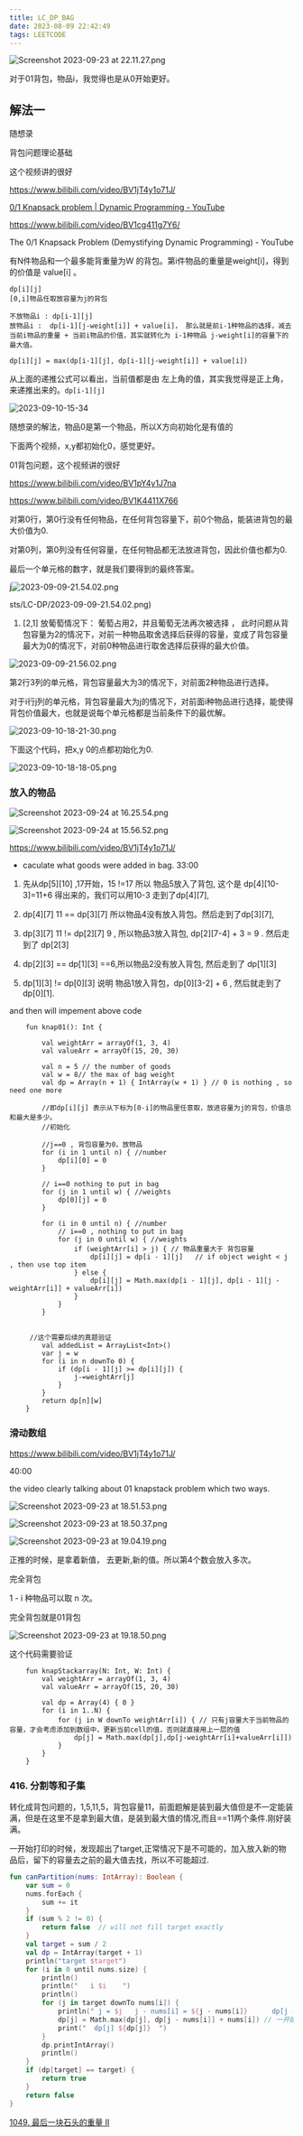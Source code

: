 ```yaml
---
title: LC_DP_BAG
date: 2023-08-09 22:42:49
tags: LEETCODE
---
```


![Screenshot 2023-09-23 at 22.11.27.png](LC-DP-BAG/c99835d0b3fe9eb9d3c2470c05afe79b7a917ad4.png)

对于01背包，物品i，我觉得也是从0开始更好。

## 解法一

随想录

背包问题理论基础

这个视频讲的很好

https://www.bilibili.com/video/BV1jT4y1o71J/

[0/1 Knapsack problem | Dynamic Programming - YouTube](https://www.youtube.com/watch?v=cJ21moQpofY&t=575s)

https://www.bilibili.com/video/BV1cg411g7Y6/

The 0/1 Knapsack Problem (Demystifying Dynamic Programming) - YouTube

有N件物品和一个最多能背重量为W 的背包。第i件物品的重量是weight[i]，得到的价值是 value[i] 。

```
dp[i][j] 
[0,i]物品任取放容量为j的背包

不放物品i : dp[i-1][j]
放物品i :  dp[i-1][j-weight[i]] + value[i]， 那么就是前i-1种物品的选择，减去当前i物品的重量 + 当前i物品的价值，其实就转化为 i-1种物品 j-weight[i]的容量下的最大值。

dp[i][j] = max(dp[i-1][j], dp[i-1][j-weight[i]] + value[i])
```

从上面的递推公式可以看出，当前值都是由 左上角的值，其实我觉得是正上角， 来递推出来的。`dp[i-1][j]`

![2023-09-10-15-34](LC-DP-BAG/2023-09-10-15-34.png)

随想录的解法，物品0是第一个物品，所以X方向初始化是有值的

下面两个视频，x,y都初始化0，感觉更好。

01背包问题，这个视频讲的很好 

https://www.bilibili.com/video/BV1pY4y1J7na

https://www.bilibili.com/video/BV1K4411X766

对第0行，第0行没有任何物品，在任何背包容量下，前0个物品，能装进背包的最大价值为0.

对第0列，第0列没有任何容量，在任何物品都无法放进背包，因此价值也都为0.

最后一个单元格的数字，就是我们要得到的最终答案。

j![2023-09-09-21.54.02.png](LC-DP-BAG/fcecb2979a78a28732b7d44b1b3ab36b80e601dd.png)

sts/LC-DP/2023-09-09-21.54.02.png)

1. [2,1] 放葡萄情况下： 葡萄占用2，并且葡萄无法再次被选择 ， 此时问题从背包容量为2的情况下，对前一种物品取舍选择后获得的容量，变成了背包容量最大为0的情况下，对前0种物品进行取舍选择后获得的最大价值。

![2023-09-09-21.56.02.png](LC-DP-BAG/0fa73053d8180256809d9259f750a51a6e8eb81d.png)

第2行3列的单元格，背包容量最大为3的情况下，对前面2种物品进行选择。

对于i行j列的单元格，背包容量最大为j的情况下，对前面i种物品进行选择，能使得背包价值最大，也就是说每个单元格都是当前条件下的最优解。

![2023-09-10-18-21-30.png](LC-DP-BAG/6f00c545ed588441ecab7b33ec1afddd19cc12c8.png)

下面这个代码，把x,y 0的点都初始化为0.

![2023-09-10-18-18-05.png](LC-DP-BAG/6ab176089e4ffef26bcc44d05710170e17c53722.png)



### 放入的物品



![Screenshot 2023-09-24 at 16.25.54.png](LC-DP-BAG/eb93d18fae9da2e606700effbb8f1d5918a161de.png)





![Screenshot 2023-09-24 at 15.56.52.png](LC-DP-BAG/28998bfef50922d7b4982839b01667cc347a2d22.png)





https://www.bilibili.com/video/BV1jT4y1o71J/

- caculate what goods were added in bag. 33:00
1.  先从dp[5][10] ,17开始，15 !=17 所以 物品5放入了背包, 这个是 dp[4][10-3]=11+6 得出来的，我们可以用10-3 走到了dp[4][7],

2. dp[4][7] 11 == dp[3][7] 所以物品4没有放入背包。然后走到了dp[3][7],

3. dp[3][7] 11 != dp[2][7] 9 , 所以物品3放入背包,  dp[2][7-4] + 3 = 9 .  然后走到了 dp[2[3]

4.  dp[2][3] == dp[1][3] ==6,所以物品2没有放入背包, 然后走到了 dp[1][3]

5.  dp[1][3] != dp[0][3] 说明 物品1放入背包，dp[0][3-2] + 6 , 然后就走到了dp[0][1]. 

and then will impement above code





```
    fun knap01(): Int {

        val weightArr = arrayOf(1, 3, 4)
        val valueArr = arrayOf(15, 20, 30)

        val n = 5 // the number of goods
        val w = 8// the max of bag weight
        val dp = Array(n + 1) { IntArray(w + 1) } // 0 is nothing , so need one more

        //即dp[i][j] 表示从下标为[0-i]的物品里任意取，放进容量为j的背包，价值总和最大是多少。
        //初始化

        //j==0 , 背包容量为0，放物品
        for (i in 1 until n) { //number
            dp[i][0] = 0
        }

        // i==0 nothing to put in bag
        for (j in 1 until w) { //weights
            dp[0][j] = 0
        }

        for (i in 0 until n) { //number
            // i==0 , nothing to put in bag
            for (j in 0 until w) { //weights
                if (weightArr[i] > j) { // 物品重量大于 背包容量
                    dp[i][j] = dp[i - 1][j]   // if object weight < j , then use top item
                } else {
                    dp[i][j] = Math.max(dp[i - 1][j], dp[i - 1][j - weightArr[i]] + valueArr[i])
                }
            }
        }

        
     //这个需要后续的真题验证 
        val addedList = ArrayList<Int>()
        var j = w
        for (i in n downTo 0) {
            if (dp[i - 1][j] >= dp[i][j]) {
                j-=weightArr[j]
            }
        }
        return dp[n][w]
    }

```





### 滑动数组



 https://www.bilibili.com/video/BV1jT4y1o71J/

40:00



the video  clearly  talking about 01 knapstack problem which two ways.

![Screenshot 2023-09-23 at 18.51.53.png](LC-DP-BAG/ba58f46e18a492b3083678b2d9f887656f13579e.png)

![Screenshot 2023-09-23 at 18.50.37.png](LC-DP-BAG/7b91215174baed22460e1d90ff85cebb24811d04.png)

![Screenshot 2023-09-23 at 19.04.19.png](LC-DP-BAG/1bb5d8b4f1e60677d04e9d871d49ae2099058f10.png)

正推的时候，是拿着新值，  去更新,新的值。所以第4个数会放入多次。

完全背包

1 - i 种物品可以取  n 次。

完全背包就是01背包



![Screenshot 2023-09-23 at 19.18.50.png](LC-DP-BAG/f14ff7c42ded4ad42e8b5b8637c33ccde3c7681a.png)



这个代码需要验证

```
    fun knapStackarray(N: Int, W: Int) {
        val weightArr = arrayOf(1, 3, 4)
        val valueArr = arrayOf(15, 20, 30)

        val dp = Array(4) { 0 }
        for (i in 1..N) {
            for (j in W downTo weightArr[i]) { // 只有j容量大于当前物品的容量，才会考虑添加到数组中，更新当前cell的值，否则就直接用上一层的值
                dp[j] = Math.max(dp[j],dp[j-weightArr[i]+valueArr[i]])
            }
        }
    }
```

### 416. 分割等和子集

转化成背包问题的，1,5,11,5，背包容量11，前面题解是装到最大值但是不一定能装满，但是在这里不是拿到最大值，是装到最大值的情况,而且==11两个条件.刚好装满。



一开始打印的时候，发现超出了target,正常情况下是不可能的，加入放入新的物品后，留下的容量去之前的最大值去找，所以不可能超过.



```kotlin
fun canPartition(nums: IntArray): Boolean {
    var sum = 0
    nums.forEach {
        sum += it
    }
    if (sum % 2 != 0) {
        return false  // will not fill target exactly 
    }
    val target = sum / 2
    val dp = IntArray(target + 1)
    println("target $target")
    for (i in 0 until nums.size) {
        println()
        println("   i $i    ")
        println()
        for (j in target downTo nums[i]) {
            println(" j = $j   j - nums[i] = ${j - nums[i]}      dp[j - nums[i]]  ${dp[j - nums[i]]} ")
            dp[j] = Math.max(dp[j], dp[j - nums[i]] + nums[i]) // 一开始 dp[j] 写成了dp[target]排查了很久
            print("  dp[j] ${dp[j]}  ")
        }
        dp.printIntArray()
        println()
    }
    if (dp[target] == target) {
        return true
    }
    return false
}
```



[1049. 最后一块石头的重量 II](https://leetcode.cn/problems/last-stone-weight-ii/)






